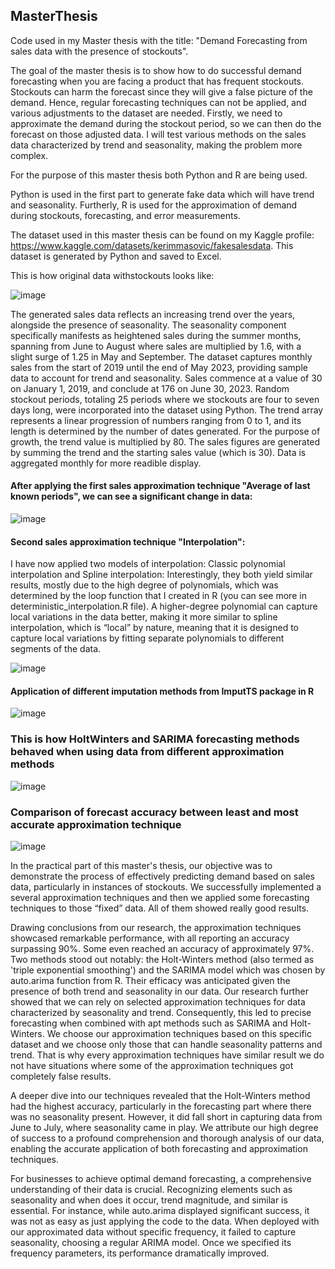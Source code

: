 ## MasterThesis
Code used in my Master thesis with the title: "Demand Forecasting from sales data with the presence of stockouts".

The goal of the master thesis is to show how to do successful demand forecasting when you are facing a product that has frequent stockouts.
Stockouts can harm the forecast since they will give a false picture of the demand. Hence, regular forecasting techniques can not be applied, and various adjustments to the dataset are needed. Firstly, we need to approximate the demand during the stockout period, so we can then do the forecast on those adjusted data. I will test various methods on the sales data characterized by trend and seasonality, making the problem more complex.

For the purpose of this master thesis both Python and R are being used. 

Python is used in the first part to generate fake data which will have trend and seasonality. Furtherly, R is used for the approximation of demand during stockouts, forecasting, and error measurements. 

The dataset used in this master thesis can be found on my Kaggle profile: https://www.kaggle.com/datasets/kerimmasovic/fakesalesdata. This dataset is generated by Python and saved to Excel. 

This is how original data withstockouts looks like:

![image](https://github.com/KIKI1712/MasterThesis/assets/82513917/216c79bc-fd9d-46c2-858f-611d0d10966e)

The generated sales data reflects an increasing trend over the years, alongside the presence of seasonality. The seasonality component specifically manifests as heightened sales during the summer months, spanning from June to August where sales are multiplied by 1.6, with a slight surge of 1.25 in May and September. The dataset captures monthly sales from the start of 2019 until the end of May 2023, providing sample data to account for trend and seasonality. Sales commence at a value of 30 on January 1, 2019, and conclude at 176 on June 30, 2023. Random stockout periods, totaling 25 periods where we stockouts are four to seven days long, were incorporated into the dataset using Python. The trend array represents a linear progression of numbers ranging from 0 to 1, and its length is determined by the number of dates generated. For the purpose of growth, the trend value is multiplied by 80. The sales figures are generated by summing the trend and the starting sales value (which is 30). Data is aggregated monthly for more readible display.

#### After applying the first sales approximation technique "Average of last known periods", we can see a significant change in data:
![image](https://github.com/KIKI1712/MasterThesis/assets/82513917/41256335-12b4-4539-8f17-c570d74b9a20)

#### Second sales approximation technique "Interpolation": 
I have now applied two models of interpolation: Classic polynomial interpolation and Spline interpolation: Interestingly, they both yield similar results, mostly due to the high degree of polynomials, which was determined by the loop function that I created in R (you can see more in deterministic_interpolation.R file). A higher-degree polynomial can capture local variations in the data better, making it more similar to spline interpolation, which is “local” by nature, meaning that it is designed to capture local variations by fitting separate polynomials to different segments of the data.

![image](https://github.com/KIKI1712/MasterThesis/assets/82513917/d71dafb3-bfc0-4aa9-ac27-2735a7e1b996)


#### Application of different imputation methods from ImputTS package in R 

![image](https://github.com/KIKI1712/MasterThesis/assets/82513917/55b66b2c-1baa-46a0-9825-a80662c50c8f)


### This is how HoltWinters and SARIMA forecasting methods behaved when using data from different approximation methods  

![image](https://github.com/KIKI1712/MasterThesis/assets/82513917/280766ea-78d1-4425-a302-422e731ba119)


### Comparison of forecast accuracy between least and most accurate approximation technique

![image](https://github.com/KIKI1712/MasterThesis/assets/82513917/1c1d9e91-cb4a-46bf-b013-54ba282e8db5)


In the practical part of this master's thesis, our objective was to demonstrate the process of effectively predicting demand based on sales data, particularly in instances of stockouts. We successfully implemented a several approximation techniques and then we applied some forecasting techniques to those “fixed” data. All of them showed really good results.

Drawing conclusions from our research, the approximation techniques showcased remarkable performance, with all reporting an accuracy surpassing 90%. Some even reached an accuracy of approximately 97%. Two methods stood out notably: the Holt-Winters method (also termed as 'triple exponential smoothing') and the SARIMA model which was chosen by auto.arima function from R. Their efficacy was anticipated given the presence of both trend and seasonality in our data. Our research further showed that we can rely on selected approximation techniques for data characterized by seasonality and trend. Consequently, this led to precise forecasting when combined with apt methods such as SARIMA and Holt-Winters. We choose our approximation techniques based on this specific dataset and we choose only those that can handle seasonality patterns and trend. That is why every approximation techniques have similar result we do not have situations where some of the approximation techniques got completely false results.

A deeper dive into our techniques revealed that the Holt-Winters method had the highest accuracy, particularly in the forecasting part where there was no seasonality present. However, it did fall short in capturing data from June to July, where seasonality came in play. We attribute our high degree of success to a profound comprehension and thorough analysis of our data, enabling the accurate application of both forecasting and approximation techniques.

For businesses to achieve optimal demand forecasting, a comprehensive understanding of their data is crucial. Recognizing elements such as seasonality and when does it occur, trend magnitude, and similar is essential. For instance, while auto.arima displayed significant success, it was not as easy as just applying the code to the data. When deployed with our approximated data without specific frequency, it failed to capture seasonality, choosing a regular ARIMA model. Once we specified its frequency parameters, its performance dramatically improved.

